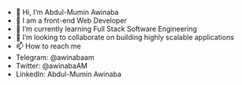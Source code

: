 - 👋 Hi, I’m Abdul-Mumin Awinaba
- 👀 I am a front-end Web Developer
- 🌱 I’m currently learning Full Stack Software Engineering
- 💞️ I’m looking to collaborate on building highly scalable applications
- 📫 How to reach me 
- Telegram: @awinabaam
- Twitter: @awinabaAM
- LinkedIn: Abdul-Mumin Awinaba

<!---
awinabaam/awinabaam is a ✨ special ✨ repository because its `README.md` (this file) appears on your GitHub profile.
You can click the Preview link to take a look at your changes.
--->
